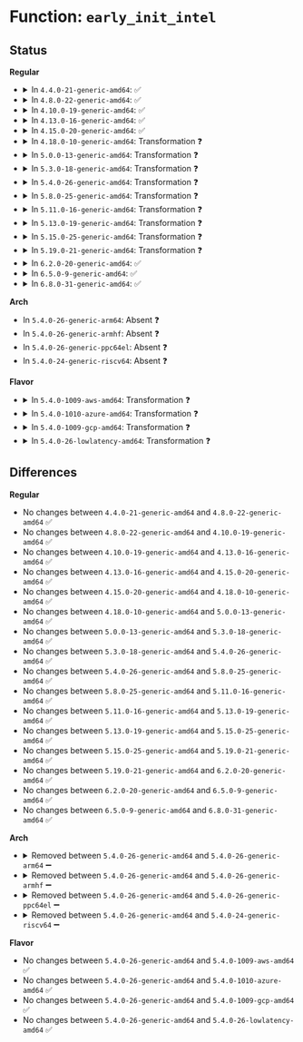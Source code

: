 # Function: <code>early_init_intel</code>

## Status
<b>Regular</b>
<ul>
<li>
<details>
<summary>In <code>4.4.0-21-generic-amd64</code>: ✅</summary>

```c
void early_init_intel(struct cpuinfo_x86 * c)
```

```json
{
  "name": "early_init_intel",
  "collision_type": "Unique Static",
  "inline_type": "No",
  "funcs": [
    {
      "addr": 18446744071579115056,
      "name": "early_init_intel",
      "external": false,
      "loc": "arch/x86/kernel/cpu/intel.c:28",
      "file": "arch/x86/kernel/cpu/intel.c",
      "inline": "seen, unknown",
      "caller_inline": [],
      "caller_func": [
        "arch/x86/kernel/cpu/intel.c:init_intel"
      ]
    }
  ],
  "symbols": [
    {
      "addr": 18446744071579115056,
      "name": "early_init_intel",
      "section": ".text",
      "bind": "STB_LOCAL",
      "size": 858
    }
  ]
}
```
</details>
</li>
<li>
<details>
<summary>In <code>4.8.0-22-generic-amd64</code>: ✅</summary>

```c
void early_init_intel(struct cpuinfo_x86 * c)
```

```json
{
  "name": "early_init_intel",
  "collision_type": "Unique Static",
  "inline_type": "No",
  "funcs": [
    {
      "addr": 18446744071579115008,
      "name": "early_init_intel",
      "external": false,
      "loc": "arch/x86/kernel/cpu/intel.c:64",
      "file": "arch/x86/kernel/cpu/intel.c",
      "inline": "seen, unknown",
      "caller_inline": [],
      "caller_func": [
        "arch/x86/kernel/cpu/intel.c:init_intel"
      ]
    }
  ],
  "symbols": [
    {
      "addr": 18446744071579115008,
      "name": "early_init_intel",
      "section": ".text",
      "bind": "STB_LOCAL",
      "size": 858
    }
  ]
}
```
</details>
</li>
<li>
<details>
<summary>In <code>4.10.0-19-generic-amd64</code>: ✅</summary>

```c
void early_init_intel(struct cpuinfo_x86 * c)
```

```json
{
  "name": "early_init_intel",
  "collision_type": "Unique Static",
  "inline_type": "No",
  "funcs": [
    {
      "addr": 18446744071579113552,
      "name": "early_init_intel",
      "external": false,
      "loc": "arch/x86/kernel/cpu/intel.c:107",
      "file": "arch/x86/kernel/cpu/intel.c",
      "inline": "seen, unknown",
      "caller_inline": [],
      "caller_func": [
        "arch/x86/kernel/cpu/intel.c:init_intel"
      ]
    }
  ],
  "symbols": [
    {
      "addr": 18446744071579113552,
      "name": "early_init_intel",
      "section": ".text",
      "bind": "STB_LOCAL",
      "size": 915
    }
  ]
}
```
</details>
</li>
<li>
<details>
<summary>In <code>4.13.0-16-generic-amd64</code>: ✅</summary>

```c
void early_init_intel(struct cpuinfo_x86 * c)
```

```json
{
  "name": "early_init_intel",
  "collision_type": "Unique Static",
  "inline_type": "No",
  "funcs": [
    {
      "addr": 18446744071579105744,
      "name": "early_init_intel",
      "external": false,
      "loc": "arch/x86/kernel/cpu/intel.c:104",
      "file": "arch/x86/kernel/cpu/intel.c",
      "inline": "seen, unknown",
      "caller_inline": [],
      "caller_func": [
        "arch/x86/kernel/cpu/intel.c:init_intel"
      ]
    }
  ],
  "symbols": [
    {
      "addr": 18446744071579105744,
      "name": "early_init_intel",
      "section": ".text",
      "bind": "STB_LOCAL",
      "size": 791
    }
  ]
}
```
</details>
</li>
<li>
<details>
<summary>In <code>4.15.0-20-generic-amd64</code>: ✅</summary>

```c
void early_init_intel(struct cpuinfo_x86 * c)
```

```json
{
  "name": "early_init_intel",
  "collision_type": "Unique Static",
  "inline_type": "No",
  "funcs": [
    {
      "addr": 18446744071579118704,
      "name": "early_init_intel",
      "external": false,
      "loc": "arch/x86/kernel/cpu/intel.c:161",
      "file": "arch/x86/kernel/cpu/intel.c",
      "inline": "seen, unknown",
      "caller_inline": [],
      "caller_func": [
        "arch/x86/kernel/cpu/intel.c:init_intel"
      ]
    }
  ],
  "symbols": [
    {
      "addr": 18446744071579118704,
      "name": "early_init_intel",
      "section": ".text",
      "bind": "STB_LOCAL",
      "size": 1044
    }
  ]
}
```
</details>
</li>
<li>
<details>
<summary>In <code>4.18.0-10-generic-amd64</code>: Transformation ❓</summary>

```c
void early_init_intel(struct cpuinfo_x86 * c)
```

```json
{
  "name": "early_init_intel",
  "collision_type": "Unique Static",
  "inline_type": "No",
  "funcs": [
    {
      "addr": 0,
      "name": "early_init_intel",
      "external": false,
      "loc": "arch/x86/kernel/cpu/intel.c:164",
      "file": "arch/x86/kernel/cpu/intel.c",
      "inline": "seen, unknown",
      "caller_inline": [],
      "caller_func": [
        "arch/x86/kernel/cpu/intel.c:init_intel"
      ]
    }
  ],
  "symbols": [
    {
      "addr": 18446744071579126544,
      "name": "early_init_intel",
      "section": ".text",
      "bind": "STB_LOCAL",
      "size": 929
    },
    {
      "addr": 18446744071579128642,
      "name": "early_init_intel.cold.7",
      "section": ".text",
      "bind": "STB_LOCAL",
      "size": 191
    }
  ]
}
```
</details>
</li>
<li>
<details>
<summary>In <code>5.0.0-13-generic-amd64</code>: Transformation ❓</summary>

```c
void early_init_intel(struct cpuinfo_x86 * c)
```

```json
{
  "name": "early_init_intel",
  "collision_type": "Unique Static",
  "inline_type": "No",
  "funcs": [
    {
      "addr": 0,
      "name": "early_init_intel",
      "external": false,
      "loc": "arch/x86/kernel/cpu/intel.c:164",
      "file": "arch/x86/kernel/cpu/intel.c",
      "inline": "seen, unknown",
      "caller_inline": [],
      "caller_func": [
        "arch/x86/kernel/cpu/intel.c:init_intel"
      ]
    }
  ],
  "symbols": [
    {
      "addr": 18446744071579133216,
      "name": "early_init_intel",
      "section": ".text",
      "bind": "STB_LOCAL",
      "size": 929
    },
    {
      "addr": 18446744071579135371,
      "name": "early_init_intel.cold.7",
      "section": ".text",
      "bind": "STB_LOCAL",
      "size": 191
    }
  ]
}
```
</details>
</li>
<li>
<details>
<summary>In <code>5.3.0-18-generic-amd64</code>: Transformation ❓</summary>

```c
void early_init_intel(struct cpuinfo_x86 * c)
```

```json
{
  "name": "early_init_intel",
  "collision_type": "Unique Static",
  "inline_type": "No",
  "funcs": [
    {
      "addr": 0,
      "name": "early_init_intel",
      "external": false,
      "loc": "arch/x86/kernel/cpu/intel.c:190",
      "file": "arch/x86/kernel/cpu/intel.c",
      "inline": "seen, unknown",
      "caller_inline": [],
      "caller_func": [
        "arch/x86/kernel/cpu/intel.c:init_intel"
      ]
    }
  ],
  "symbols": [
    {
      "addr": 18446744071579143936,
      "name": "early_init_intel",
      "section": ".text",
      "bind": "STB_LOCAL",
      "size": 982
    },
    {
      "addr": 18446744071579146092,
      "name": "early_init_intel.cold",
      "section": ".text",
      "bind": "STB_LOCAL",
      "size": 191
    }
  ]
}
```
</details>
</li>
<li>
<details>
<summary>In <code>5.4.0-26-generic-amd64</code>: Transformation ❓</summary>

```c
void early_init_intel(struct cpuinfo_x86 * c)
```

```json
{
  "name": "early_init_intel",
  "collision_type": "Unique Static",
  "inline_type": "No",
  "funcs": [
    {
      "addr": 0,
      "name": "early_init_intel",
      "external": false,
      "loc": "arch/x86/kernel/cpu/intel.c:190",
      "file": "arch/x86/kernel/cpu/intel.c",
      "inline": "seen, unknown",
      "caller_inline": [],
      "caller_func": [
        "arch/x86/kernel/cpu/intel.c:init_intel"
      ]
    }
  ],
  "symbols": [
    {
      "addr": 18446744071579146192,
      "name": "early_init_intel",
      "section": ".text",
      "bind": "STB_LOCAL",
      "size": 986
    },
    {
      "addr": 18446744071579148418,
      "name": "early_init_intel.cold",
      "section": ".text",
      "bind": "STB_LOCAL",
      "size": 191
    }
  ]
}
```
</details>
</li>
<li>
<details>
<summary>In <code>5.8.0-25-generic-amd64</code>: Transformation ❓</summary>

```c
void early_init_intel(struct cpuinfo_x86 * c)
```

```json
{
  "name": "early_init_intel",
  "collision_type": "Unique Static",
  "inline_type": "No",
  "funcs": [
    {
      "addr": 0,
      "name": "early_init_intel",
      "external": false,
      "loc": "arch/x86/kernel/cpu/intel.c:180",
      "file": "arch/x86/kernel/cpu/intel.c",
      "inline": "seen, unknown",
      "caller_inline": [],
      "caller_func": [
        "arch/x86/kernel/cpu/intel.c:init_intel"
      ]
    }
  ],
  "symbols": [
    {
      "addr": 18446744071579164416,
      "name": "early_init_intel",
      "section": ".text",
      "bind": "STB_LOCAL",
      "size": 1000
    },
    {
      "addr": 18446744071579166594,
      "name": "early_init_intel.cold",
      "section": ".text",
      "bind": "STB_LOCAL",
      "size": 191
    }
  ]
}
```
</details>
</li>
<li>
<details>
<summary>In <code>5.11.0-16-generic-amd64</code>: Transformation ❓</summary>

```c
void early_init_intel(struct cpuinfo_x86 * c)
```

```json
{
  "name": "early_init_intel",
  "collision_type": "Unique Static",
  "inline_type": "No",
  "funcs": [
    {
      "addr": 0,
      "name": "early_init_intel",
      "external": false,
      "loc": "arch/x86/kernel/cpu/intel.c:181",
      "file": "arch/x86/kernel/cpu/intel.c",
      "inline": "seen, unknown",
      "caller_inline": [],
      "caller_func": [
        "arch/x86/kernel/cpu/intel.c:init_intel"
      ]
    }
  ],
  "symbols": [
    {
      "addr": 18446744071579161648,
      "name": "early_init_intel",
      "section": ".text",
      "bind": "STB_LOCAL",
      "size": 1013
    },
    {
      "addr": 18446744071591252717,
      "name": "early_init_intel.cold",
      "section": ".text",
      "bind": "STB_LOCAL",
      "size": 191
    }
  ]
}
```
</details>
</li>
<li>
<details>
<summary>In <code>5.13.0-19-generic-amd64</code>: Transformation ❓</summary>

```c
void early_init_intel(struct cpuinfo_x86 * c)
```

```json
{
  "name": "early_init_intel",
  "collision_type": "Unique Static",
  "inline_type": "No",
  "funcs": [
    {
      "addr": 0,
      "name": "early_init_intel",
      "external": false,
      "loc": "arch/x86/kernel/cpu/intel.c:182",
      "file": "arch/x86/kernel/cpu/intel.c",
      "inline": "seen, unknown",
      "caller_inline": [],
      "caller_func": [
        "arch/x86/kernel/cpu/intel.c:init_intel"
      ]
    }
  ],
  "symbols": [
    {
      "addr": 18446744071579168448,
      "name": "early_init_intel",
      "section": ".text",
      "bind": "STB_LOCAL",
      "size": 1013
    },
    {
      "addr": 18446744071591196405,
      "name": "early_init_intel.cold",
      "section": ".text",
      "bind": "STB_LOCAL",
      "size": 191
    }
  ]
}
```
</details>
</li>
<li>
<details>
<summary>In <code>5.15.0-25-generic-amd64</code>: Transformation ❓</summary>

```c
void early_init_intel(struct cpuinfo_x86 * c)
```

```json
{
  "name": "early_init_intel",
  "collision_type": "Unique Static",
  "inline_type": "No",
  "funcs": [
    {
      "addr": 0,
      "name": "early_init_intel",
      "external": false,
      "loc": "arch/x86/kernel/cpu/intel.c:184",
      "file": "arch/x86/kernel/cpu/intel.c",
      "inline": "seen, unknown",
      "caller_inline": [],
      "caller_func": [
        "arch/x86/kernel/cpu/intel.c:init_intel"
      ]
    }
  ],
  "symbols": [
    {
      "addr": 18446744071579201456,
      "name": "early_init_intel",
      "section": ".text",
      "bind": "STB_LOCAL",
      "size": 1110
    },
    {
      "addr": 18446744071592063110,
      "name": "early_init_intel.cold",
      "section": ".text",
      "bind": "STB_LOCAL",
      "size": 191
    }
  ]
}
```
</details>
</li>
<li>
<details>
<summary>In <code>5.19.0-21-generic-amd64</code>: Transformation ❓</summary>

```c
void early_init_intel(struct cpuinfo_x86 * c)
```

```json
{
  "name": "early_init_intel",
  "collision_type": "Unique Static",
  "inline_type": "No",
  "funcs": [
    {
      "addr": 0,
      "name": "early_init_intel",
      "external": false,
      "loc": "arch/x86/kernel/cpu/intel.c:219",
      "file": "arch/x86/kernel/cpu/intel.c",
      "inline": "seen, unknown",
      "caller_inline": [],
      "caller_func": [
        "arch/x86/kernel/cpu/intel.c:init_intel"
      ]
    }
  ],
  "symbols": [
    {
      "addr": 18446744071579251488,
      "name": "early_init_intel",
      "section": ".text",
      "bind": "STB_LOCAL",
      "size": 1117
    },
    {
      "addr": 18446744071593829821,
      "name": "early_init_intel.cold",
      "section": ".text",
      "bind": "STB_LOCAL",
      "size": 191
    }
  ]
}
```
</details>
</li>
<li>
<details>
<summary>In <code>6.2.0-20-generic-amd64</code>: ✅</summary>

```c
void early_init_intel(struct cpuinfo_x86 * c)
```

```json
{
  "name": "early_init_intel",
  "collision_type": "Unique Static",
  "inline_type": "No",
  "funcs": [
    {
      "addr": 18446744071579312944,
      "name": "early_init_intel",
      "external": false,
      "loc": "arch/x86/kernel/cpu/intel.c:361",
      "file": "arch/x86/kernel/cpu/intel.c",
      "inline": "seen, unknown",
      "caller_inline": [],
      "caller_func": [
        "arch/x86/kernel/cpu/intel.c:init_intel"
      ]
    }
  ],
  "symbols": [
    {
      "addr": 18446744071579312944,
      "name": "early_init_intel",
      "section": ".text",
      "bind": "STB_LOCAL",
      "size": 1331
    }
  ]
}
```
</details>
</li>
<li>
<details>
<summary>In <code>6.5.0-9-generic-amd64</code>: ✅</summary>

```c
void early_init_intel(struct cpuinfo_x86 * c)
```

```json
{
  "name": "early_init_intel",
  "collision_type": "Unique Static",
  "inline_type": "No",
  "funcs": [
    {
      "addr": 18446744071579320080,
      "name": "early_init_intel",
      "external": false,
      "loc": "arch/x86/kernel/cpu/intel.c:361",
      "file": "arch/x86/kernel/cpu/intel.c",
      "inline": "seen, unknown",
      "caller_inline": [],
      "caller_func": [
        "arch/x86/kernel/cpu/intel.c:init_intel"
      ]
    }
  ],
  "symbols": [
    {
      "addr": 18446744071579320080,
      "name": "early_init_intel",
      "section": ".text",
      "bind": "STB_LOCAL",
      "size": 1351
    }
  ]
}
```
</details>
</li>
<li>
<details>
<summary>In <code>6.8.0-31-generic-amd64</code>: ✅</summary>

```c
void early_init_intel(struct cpuinfo_x86 * c)
```

```json
{
  "name": "early_init_intel",
  "collision_type": "Unique Static",
  "inline_type": "No",
  "funcs": [
    {
      "addr": 18446744071579350096,
      "name": "early_init_intel",
      "external": false,
      "loc": "arch/x86/kernel/cpu/intel.c:271",
      "file": "arch/x86/kernel/cpu/intel.c",
      "inline": "seen, unknown",
      "caller_inline": [],
      "caller_func": [
        "arch/x86/kernel/cpu/intel.c:init_intel"
      ]
    }
  ],
  "symbols": [
    {
      "addr": 18446744071579350096,
      "name": "early_init_intel",
      "section": ".text",
      "bind": "STB_LOCAL",
      "size": 1260
    }
  ]
}
```
</details>
</li>
</ul>
<b>Arch</b>
<ul>
<li>
In <code>5.4.0-26-generic-arm64</code>: Absent ❓
</li>
<li>
In <code>5.4.0-26-generic-armhf</code>: Absent ❓
</li>
<li>
In <code>5.4.0-26-generic-ppc64el</code>: Absent ❓
</li>
<li>
In <code>5.4.0-24-generic-riscv64</code>: Absent ❓
</li>
</ul>
<b>Flavor</b>
<ul>
<li>
<details>
<summary>In <code>5.4.0-1009-aws-amd64</code>: Transformation ❓</summary>

```c
void early_init_intel(struct cpuinfo_x86 * c)
```

```json
{
  "name": "early_init_intel",
  "collision_type": "Unique Static",
  "inline_type": "No",
  "funcs": [
    {
      "addr": 0,
      "name": "early_init_intel",
      "external": false,
      "loc": "arch/x86/kernel/cpu/intel.c:190",
      "file": "arch/x86/kernel/cpu/intel.c",
      "inline": "seen, unknown",
      "caller_inline": [],
      "caller_func": [
        "arch/x86/kernel/cpu/intel.c:init_intel"
      ]
    }
  ],
  "symbols": [
    {
      "addr": 18446744071579146560,
      "name": "early_init_intel",
      "section": ".text",
      "bind": "STB_LOCAL",
      "size": 986
    },
    {
      "addr": 18446744071579148786,
      "name": "early_init_intel.cold",
      "section": ".text",
      "bind": "STB_LOCAL",
      "size": 191
    }
  ]
}
```
</details>
</li>
<li>
<details>
<summary>In <code>5.4.0-1010-azure-amd64</code>: Transformation ❓</summary>

```c
void early_init_intel(struct cpuinfo_x86 * c)
```

```json
{
  "name": "early_init_intel",
  "collision_type": "Unique Static",
  "inline_type": "No",
  "funcs": [
    {
      "addr": 0,
      "name": "early_init_intel",
      "external": false,
      "loc": "arch/x86/kernel/cpu/intel.c:190",
      "file": "arch/x86/kernel/cpu/intel.c",
      "inline": "seen, unknown",
      "caller_inline": [],
      "caller_func": [
        "arch/x86/kernel/cpu/intel.c:init_intel"
      ]
    }
  ],
  "symbols": [
    {
      "addr": 18446744071579077872,
      "name": "early_init_intel",
      "section": ".text",
      "bind": "STB_LOCAL",
      "size": 920
    },
    {
      "addr": 18446744071579080232,
      "name": "early_init_intel.cold",
      "section": ".text",
      "bind": "STB_LOCAL",
      "size": 191
    }
  ]
}
```
</details>
</li>
<li>
<details>
<summary>In <code>5.4.0-1009-gcp-amd64</code>: Transformation ❓</summary>

```c
void early_init_intel(struct cpuinfo_x86 * c)
```

```json
{
  "name": "early_init_intel",
  "collision_type": "Unique Static",
  "inline_type": "No",
  "funcs": [
    {
      "addr": 0,
      "name": "early_init_intel",
      "external": false,
      "loc": "arch/x86/kernel/cpu/intel.c:190",
      "file": "arch/x86/kernel/cpu/intel.c",
      "inline": "seen, unknown",
      "caller_inline": [],
      "caller_func": [
        "arch/x86/kernel/cpu/intel.c:init_intel"
      ]
    }
  ],
  "symbols": [
    {
      "addr": 18446744071579146112,
      "name": "early_init_intel",
      "section": ".text",
      "bind": "STB_LOCAL",
      "size": 986
    },
    {
      "addr": 18446744071579148338,
      "name": "early_init_intel.cold",
      "section": ".text",
      "bind": "STB_LOCAL",
      "size": 191
    }
  ]
}
```
</details>
</li>
<li>
<details>
<summary>In <code>5.4.0-26-lowlatency-amd64</code>: Transformation ❓</summary>

```c
void early_init_intel(struct cpuinfo_x86 * c)
```

```json
{
  "name": "early_init_intel",
  "collision_type": "Unique Static",
  "inline_type": "No",
  "funcs": [
    {
      "addr": 0,
      "name": "early_init_intel",
      "external": false,
      "loc": "arch/x86/kernel/cpu/intel.c:190",
      "file": "arch/x86/kernel/cpu/intel.c",
      "inline": "seen, unknown",
      "caller_inline": [],
      "caller_func": [
        "arch/x86/kernel/cpu/intel.c:init_intel"
      ]
    }
  ],
  "symbols": [
    {
      "addr": 18446744071579151248,
      "name": "early_init_intel",
      "section": ".text",
      "bind": "STB_LOCAL",
      "size": 986
    },
    {
      "addr": 18446744071579153474,
      "name": "early_init_intel.cold",
      "section": ".text",
      "bind": "STB_LOCAL",
      "size": 191
    }
  ]
}
```
</details>
</li>
</ul>

## Differences
<b>Regular</b>
<ul>
<li>
No changes between <code>4.4.0-21-generic-amd64</code> and <code>4.8.0-22-generic-amd64</code> ✅
</li>
<li>
No changes between <code>4.8.0-22-generic-amd64</code> and <code>4.10.0-19-generic-amd64</code> ✅
</li>
<li>
No changes between <code>4.10.0-19-generic-amd64</code> and <code>4.13.0-16-generic-amd64</code> ✅
</li>
<li>
No changes between <code>4.13.0-16-generic-amd64</code> and <code>4.15.0-20-generic-amd64</code> ✅
</li>
<li>
No changes between <code>4.15.0-20-generic-amd64</code> and <code>4.18.0-10-generic-amd64</code> ✅
</li>
<li>
No changes between <code>4.18.0-10-generic-amd64</code> and <code>5.0.0-13-generic-amd64</code> ✅
</li>
<li>
No changes between <code>5.0.0-13-generic-amd64</code> and <code>5.3.0-18-generic-amd64</code> ✅
</li>
<li>
No changes between <code>5.3.0-18-generic-amd64</code> and <code>5.4.0-26-generic-amd64</code> ✅
</li>
<li>
No changes between <code>5.4.0-26-generic-amd64</code> and <code>5.8.0-25-generic-amd64</code> ✅
</li>
<li>
No changes between <code>5.8.0-25-generic-amd64</code> and <code>5.11.0-16-generic-amd64</code> ✅
</li>
<li>
No changes between <code>5.11.0-16-generic-amd64</code> and <code>5.13.0-19-generic-amd64</code> ✅
</li>
<li>
No changes between <code>5.13.0-19-generic-amd64</code> and <code>5.15.0-25-generic-amd64</code> ✅
</li>
<li>
No changes between <code>5.15.0-25-generic-amd64</code> and <code>5.19.0-21-generic-amd64</code> ✅
</li>
<li>
No changes between <code>5.19.0-21-generic-amd64</code> and <code>6.2.0-20-generic-amd64</code> ✅
</li>
<li>
No changes between <code>6.2.0-20-generic-amd64</code> and <code>6.5.0-9-generic-amd64</code> ✅
</li>
<li>
No changes between <code>6.5.0-9-generic-amd64</code> and <code>6.8.0-31-generic-amd64</code> ✅
</li>
</ul>
<b>Arch</b>
<ul>
<li>
<details>
<summary>Removed between <code>5.4.0-26-generic-amd64</code> and <code>5.4.0-26-generic-arm64</code> ➖</summary>

```c
void early_init_intel(struct cpuinfo_x86 * c)
```
</details>
</li>
<li>
<details>
<summary>Removed between <code>5.4.0-26-generic-amd64</code> and <code>5.4.0-26-generic-armhf</code> ➖</summary>

```c
void early_init_intel(struct cpuinfo_x86 * c)
```
</details>
</li>
<li>
<details>
<summary>Removed between <code>5.4.0-26-generic-amd64</code> and <code>5.4.0-26-generic-ppc64el</code> ➖</summary>

```c
void early_init_intel(struct cpuinfo_x86 * c)
```
</details>
</li>
<li>
<details>
<summary>Removed between <code>5.4.0-26-generic-amd64</code> and <code>5.4.0-24-generic-riscv64</code> ➖</summary>

```c
void early_init_intel(struct cpuinfo_x86 * c)
```
</details>
</li>
</ul>
<b>Flavor</b>
<ul>
<li>
No changes between <code>5.4.0-26-generic-amd64</code> and <code>5.4.0-1009-aws-amd64</code> ✅
</li>
<li>
No changes between <code>5.4.0-26-generic-amd64</code> and <code>5.4.0-1010-azure-amd64</code> ✅
</li>
<li>
No changes between <code>5.4.0-26-generic-amd64</code> and <code>5.4.0-1009-gcp-amd64</code> ✅
</li>
<li>
No changes between <code>5.4.0-26-generic-amd64</code> and <code>5.4.0-26-lowlatency-amd64</code> ✅
</li>
</ul>
